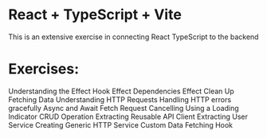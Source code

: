 # React + TypeScript + Vite

This is an extensive exercise in connecting React TypeScript to the backend

# Exercises:

Understanding the Effect Hook
Effect Dependencies
Effect Clean Up
Fetching Data
Understanding HTTP Requests
Handling HTTP errors gracefully
Async and Await
Fetch Request Cancelling
Using a Loading Indicator
CRUD Operation
Extracting Reusable API Client
Extracting User Service
Creating Generic HTTP Service
Custom Data Fetching Hook


